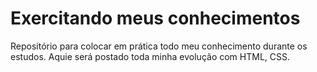 # Exercitando meus conhecimentos

Repositório para colocar em prática todo meu conhecimento durante os estudos.
Aquie será postado toda minha evolução com HTML, CSS.
